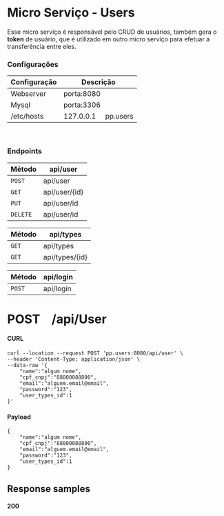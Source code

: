 # Micro Serviço - Users
Esse micro serviço é responsável pelo CRUD de usuários, também gera o **token** de usuário, que é utilizado em outro micro serviço para efetuar a transferência entre eles. 

### Configurações
| Configuração  | Descrição |
| ------------- | ------------- |
| Webserver     | porta:8080  |
| Mysql         | porta:3306  |
| /etc/hosts    | 127.0.0.1   &nbsp;&nbsp;&nbsp;   pp.users  |

&nbsp;

### Endpoints
| Método  | api/user |
| ------------- | ------------- |
| `POST`  | api/user       |
| `GET`   | api/user/{id}  |
| `PUT`   | api/user/id    |
| `DELETE`| api/user/id    |

| Método  | api/types |
| ------------- | ------------- |
| `GET`   | api/types       |
| `GET`   | api/types/{id}  |

| Método  | api/login |
| ------------- | ------------- |
| `POST`  | api/login       |



# POST &nbsp;&nbsp; /api/User
#### CURL
```
curl --location --request POST 'pp.users:8080/api/user' \
--header 'Content-Type: application/json' \
--data-raw '{
    "name":"algum nome",
    "cpf_cnpj":"88800088800",
    "email":"alguem.email@email",
    "password":"123",
    "user_types_id":1
}'
```
#### Payload
```
{
    "name":"algum nome",
    "cpf_cnpj":"88800088800",
    "email":"alguem.email@email",
    "password":"123",
    "user_types_id":1
}
```
## Response samples
#### 200
```

```
